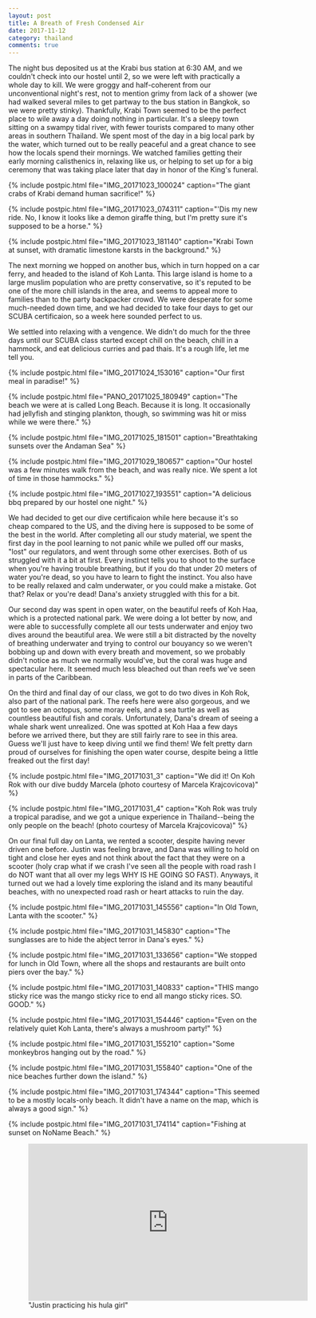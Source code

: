 ```yaml
---
layout: post
title: A Breath of Fresh Condensed Air
date: 2017-11-12
category: thailand
comments: true
---
```


The night bus deposited us at the Krabi bus station at 6:30 AM, and we couldn't check into our hostel until 2, so we were left with practically a whole day to kill.  We were groggy and half-coherent from our unconventional night's rest, not to mention grimy from lack of a shower (we had walked several miles to get partway to the bus station in Bangkok, so we were pretty stinky).  Thankfully, Krabi Town seemed to be the perfect place to wile away a day doing nothing in particular.  It's a sleepy town sitting on a swampy tidal river, with fewer tourists compared to many other areas in southern Thailand.  We spent most of the day in a big local park by the water, which turned out to be really peaceful and a great chance to see how the locals spend their mornings.  We watched families getting their early morning calisthenics in, relaxing like us, or helping to set up for a big ceremony that was taking place later that day in honor of the King's funeral.

{% include postpic.html file="IMG_20171023_100024" caption="The giant crabs of Krabi demand human sacrifice!" %}

{% include postpic.html file="IMG_20171023_074311" caption="'Dis my new ride.  No, I know it looks like a demon giraffe thing, but I'm pretty sure it's supposed to be a horse." %}

{% include postpic.html file="IMG_20171023_181140" caption="Krabi Town at sunset, with dramatic limestone karsts in the background." %}

The next morning we hopped on another bus, which in turn hopped on a car ferry, and headed to the island of Koh Lanta.  This large island is home to a large muslim population who are pretty conservative, so it's reputed to be one of the more chill islands in the area, and seems to appeal more to families than to the party backpacker crowd.  We were desperate for some much-needed down time, and we had decided to take four days to get our SCUBA certificaion, so a week here sounded perfect to us.

We settled into relaxing with a vengence.  We didn't do much for the three days until our SCUBA class started except chill on the beach, chill in a hammock, and eat delicious curries and pad thais. It's a rough life, let me tell you.

{% include postpic.html file="IMG_20171024_153016" caption="Our first meal in paradise!" %}

{% include postpic.html file="PANO_20171025_180949" caption="The beach we were at is called Long Beach.  Because it is long.  It occasionally had jellyfish and stinging plankton, though, so swimming was hit or miss while we were there." %}

{% include postpic.html file="IMG_20171025_181501" caption="Breathtaking sunsets over the Andaman Sea" %}

{% include postpic.html file="IMG_20171029_180657" caption="Our hostel was a few minutes walk from the beach, and was really nice.  We spent a lot of time in those hammocks." %}

{% include postpic.html file="IMG_20171027_193551" caption="A delicious bbq prepared by our hostel one night." %}

We had decided to get our dive certificaion while here because it's so cheap compared to the US, and the diving here is supposed to be some of the best in the world.  After completing all our study material, we spent the first day in the pool learning to not panic while we pulled off our masks, "lost" our regulators, and went through some other exercises.  Both of us struggled with it a bit at first.  Every instinct tells you to shoot to the surface when you're having trouble breathing, but if you do that under 20 meters of water you're dead, so you have to learn to fight the instinct.  You also have to be really relaxed and calm underwater, or you could make a mistake.  Got that?  Relax or you're dead!  Dana's anxiety struggled with this for a bit.

Our second day was spent in open water, on the beautiful reefs of Koh Haa, which is a protected national park.  We were doing a lot better by now, and were able to successfully complete all our tests underwater and enjoy two dives around the beautiful area.  We were still a bit distracted by the novelty of breathing underwater and trying to control our bouyancy so we weren't bobbing up and down with every breath and movement, so we probably didn't notice as much we normally would've, but the coral was huge and spectacular here.  It seemed much less bleached out than reefs we've seen in parts of the Caribbean.

On the third and final day of our class, we got to do two dives in Koh Rok, also part of the national park.  The reefs here were also gorgeous, and we got to see an octopus, some moray eels, and a sea turtle as well as countless beautiful fish and corals.  Unfortunately, Dana's dream of seeing a whale shark went unrealized. One was spotted at Koh Haa a few days before we arrived there, but they are still fairly rare to see in this area.  Guess we'll just have to keep diving until we find them!  We felt pretty darn proud of ourselves for finishing the open water course, despite being a little freaked out the first day!

{% include postpic.html file="IMG_20171031_3" caption="We did it! On Koh Rok with our dive buddy Marcela (photo courtesy of Marcela Krajcovicova)" %}

{% include postpic.html file="IMG_20171031_4" caption="Koh Rok was truly a tropical paradise, and we got a unique experience in Thailand--being the only people on the beach! (photo courtesy of Marcela Krajcovicova)" %}

On our final full day on Lanta, we rented a scooter, despite having never driven one before.  Justin was feeling brave, and Dana was willing to hold on tight and close her eyes and not think about the fact that they were on a scooter (holy crap what if we crash I've seen all the people with road rash I do NOT want that all over my legs WHY IS HE GOING SO FAST).  Anyways, it turned out we had a lovely time exploring the island and its many beautiful beaches, with no unexpected road rash or heart attacks to ruin the day.

{% include postpic.html file="IMG_20171031_145556" caption="In Old Town, Lanta with the scooter." %}

{% include postpic.html file="IMG_20171031_145830" caption="The sunglasses are to hide the abject terror in Dana's eyes." %}

{% include postpic.html file="IMG_20171031_133656" caption="We stopped for lunch in Old Town, where all the shops and restaurants are built onto piers over the bay." %}

{% include postpic.html file="IMG_20171031_140833" caption="THIS mango sticky rice was the mango sticky rice to end all mango sticky rices. SO. GOOD." %}

{% include postpic.html file="IMG_20171031_154446" caption="Even on the relatively quiet Koh Lanta, there's always a mushroom party!" %}

{% include postpic.html file="IMG_20171031_155210" caption="Some monkeybros hanging out by the road." %}

{% include postpic.html file="IMG_20171031_155840" caption="One of the nice beaches further down the island." %}

{% include postpic.html file="IMG_20171031_174344" caption="This seemed to be a mostly locals-only beach.  It didn't have a name on the map, which is always a good sign." %}

{% include postpic.html file="IMG_20171031_174114" caption="Fishing at sunset on NoName Beach." %}

<figure><iframe width="560" height="315" src="https://www.youtube.com/embed/msMAEh90J7I" frameborder="0" gesture="media" allowfullscreen></iframe><figcaption>"Justin practicing his hula girl"</figcaption></figure>
